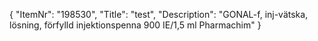 {
  "ItemNr": "198530",
  "Title": "test",
  "Description": "GONAL-f, inj-vätska, lösning, förfylld injektionspenna 900 IE/1,5 ml Pharmachim"
}